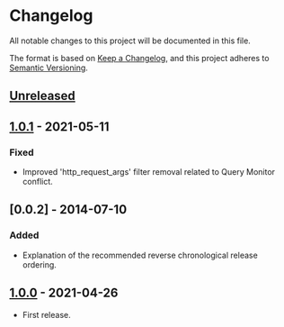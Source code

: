 # Changelog
All notable changes to this project will be documented in this file.

The format is based on [Keep a Changelog](https://keepachangelog.com/en/1.0.0/),
and this project adheres to [Semantic Versioning](https://semver.org/spec/v2.0.0.html).

## [Unreleased]

## [1.0.1] - 2021-05-11
### Fixed
- Improved 'http_request_args' filter removal related to Query Monitor conflict.

## [0.0.2] - 2014-07-10
### Added
- Explanation of the recommended reverse chronological release ordering.

## [1.0.0] - 2021-04-26
- First release.

[Unreleased]: https://github.com/pronamic/wp-http/compare/1.0.1...HEAD
[1.0.1]: https://github.com/pronamic/wp-http/compare/1.0.0...1.0.1
[1.0.0]: https://github.com/pronamic/wp-http/releases/tag/1.0.0

